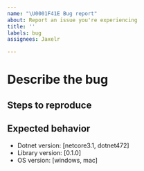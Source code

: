 ```yaml
---
name: "\U0001F41E Bug report"
about: Report an issue you're experiencing
title: ''
labels: bug
assignees: Jaxelr

---
```


# Describe the bug

<!-- A description of what the bug is. -->

## Steps to reproduce

<!-- Enumerate the steps to reproduce the error, if necessary. -->

## Expected behavior

<!-- What is expected to happen? -->

- Dotnet version: [netcore3.1, dotnet472]
- Library version: [0.1.0]
- OS version: [windows, mac]

